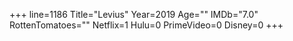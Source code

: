 +++
line=1186
Title="Levius"
Year=2019
Age=""
IMDb="7.0"
RottenTomatoes=""
Netflix=1
Hulu=0
PrimeVideo=0
Disney=0
+++

